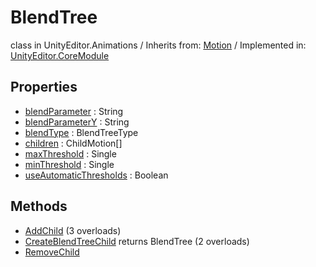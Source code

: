 # BlendTree
class in UnityEditor.Animations
 / Inherits from: <a href="https://docs.unity3d.com/6000.0/Documentation/ScriptReference/Motion.html">Motion</a> / Implemented in: <a href="https://docs.unity3d.com/6000.0/Documentation/ScriptReference/UnityEditor.CoreModule.html">UnityEditor.CoreModule</a>

## Properties
- <a href="https://docs.unity3d.com/6000.0/Documentation/ScriptReference/BlendTree-blendParameter.html">blendParameter</a> : String
- <a href="https://docs.unity3d.com/6000.0/Documentation/ScriptReference/BlendTree-blendParameterY.html">blendParameterY</a> : String
- <a href="https://docs.unity3d.com/6000.0/Documentation/ScriptReference/BlendTree-blendType.html">blendType</a> : BlendTreeType
- <a href="https://docs.unity3d.com/6000.0/Documentation/ScriptReference/BlendTree-children.html">children</a> : ChildMotion[]
- <a href="https://docs.unity3d.com/6000.0/Documentation/ScriptReference/BlendTree-maxThreshold.html">maxThreshold</a> : Single
- <a href="https://docs.unity3d.com/6000.0/Documentation/ScriptReference/BlendTree-minThreshold.html">minThreshold</a> : Single
- <a href="https://docs.unity3d.com/6000.0/Documentation/ScriptReference/BlendTree-useAutomaticThresholds.html">useAutomaticThresholds</a> : Boolean

## Methods
- <a href="https://docs.unity3d.com/6000.0/Documentation/ScriptReference/BlendTree.AddChild.html">AddChild</a> (3 overloads)
- <a href="https://docs.unity3d.com/6000.0/Documentation/ScriptReference/BlendTree.CreateBlendTreeChild.html">CreateBlendTreeChild</a> returns BlendTree (2 overloads)
- <a href="https://docs.unity3d.com/6000.0/Documentation/ScriptReference/BlendTree.RemoveChild.html">RemoveChild</a>

